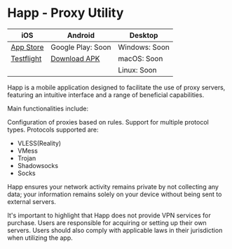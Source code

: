 # Happ - Proxy Utility

| iOS                                                                        | Android                                                                                                             | Desktop       |
| -------------------------------------------------------------------------- | ------------------------------------------------------------------------------------------------------------------- | ------------- |
| [App Store](https://apps.apple.com/us/app/happ-proxy-utility/id6504287215) | Google Play: Soon                                                                                                   | Windows: Soon |
| [Testflight](https://testflight.apple.com/join/XMls6Ckd)                   | [Download APK](https://github.com/FlyFrg/Happ\_android\_update/releases/latest/download/Happ\_1.4.0\_1067\_all.apk) | macOS: Soon   |
|                                                                            |                                                                                                                     | Linux: Soon   |

Happ is a mobile application designed to facilitate the use of proxy servers, featuring an intuitive interface and a range of beneficial capabilities.

Main functionalities include:

Configuration of proxies based on rules. Support for multiple protocol types. Protocols supported are:

* VLESS(Reality)
* VMess
* Trojan
* Shadowsocks
* Socks

Happ ensures your network activity remains private by not collecting any data; your information remains solely on your device without being sent to external servers.

It's important to highlight that Happ does not provide VPN services for purchase. Users are responsible for acquiring or setting up their own servers. Users should also comply with applicable laws in their jurisdiction when utilizing the app.
